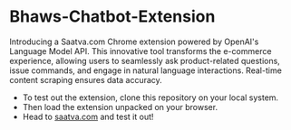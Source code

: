 # Bhaws-Chatbot-Extension
Introducing a Saatva.com Chrome extension powered by OpenAI's Language Model API. This innovative tool transforms the e-commerce experience, allowing users to seamlessly ask product-related questions, issue commands, and engage in natural language interactions. Real-time content scraping ensures data accuracy.

- To test out the extension, clone this repository on your local system.
- Then load the extension unpacked on your browser.
- Head to [saatva.com](https://www.saatva.com/) and test it out!
